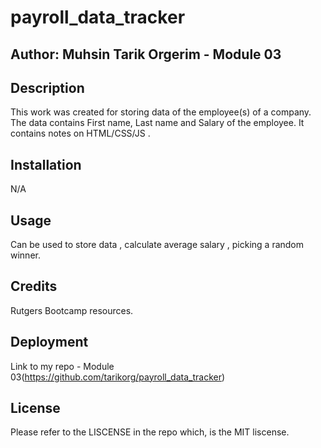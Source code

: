# payroll_data_tracker

## Author: Muhsin Tarik Orgerim - Module 03

## Description
This work was created for storing data of the employee(s) of a company. The data contains First name, Last name and Salary of the employee. It contains notes on HTML/CSS/JS .

## Installation
N/A

## Usage
Can be used to store data , calculate average salary , picking a random winner.

## Credits
Rutgers Bootcamp resources.

## Deployment
Link to my repo - Module 03(https://github.com/tarikorg/payroll_data_tracker)

## License
Please refer to the LISCENSE in the repo which, is the MIT liscense.

